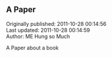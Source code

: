 ## A Paper  
Originally published: 2011-10-28 00:14:56  
Last updated: 2011-10-28 00:14:59  
Author: ME Hung so Much  
  
A Paper about a book